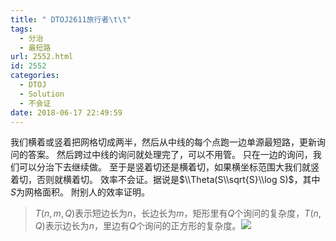 ```yaml
---
title: " DTOJ2611旅行者\t\t"
tags:
  - 分治
  - 最短路
url: 2552.html
id: 2552
categories:
  - DTOJ
  - Solution
  - 不会证
date: 2018-06-17 22:49:59
---
```


我们横着或竖着把网格切成两半，然后从中线的每个点跑一边单源最短路，更新询问的答案。 然后跨过中线的询问就处理完了，可以不用管。 只在一边的询问，我们可以分治下去继续做。 至于是竖着切还是横着切，如果横坐标范围大我们就竖着切，否则就横着切。 效率不会证。据说是$\\Theta(S\\sqrt{S}\\log S)$，其中$S$为网格面积。 附别人的效率证明。

> $T(n,m,Q)$表示短边长为$n$，长边长为$m$，矩形里有$Q$个询问的复杂度，$T(n,Q)$表示边长为$n$，里边有$Q$个询问的正方形的复杂度。![](http://www.dtenomde.com/wp-content/uploads/2018/06/20160622150056052.png)